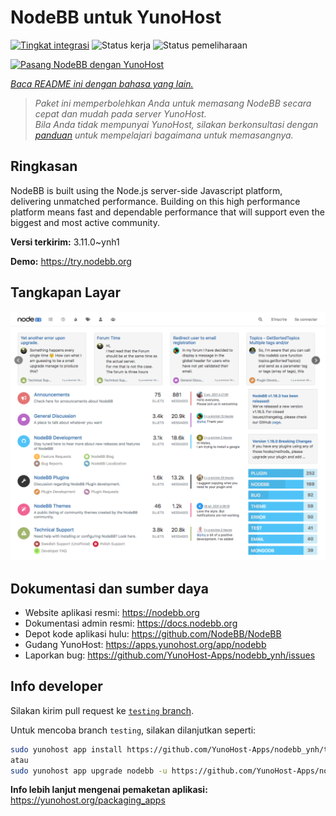 <!--
N.B.: README ini dibuat secara otomatis oleh <https://github.com/YunoHost/apps/tree/master/tools/readme_generator>
Ini TIDAK boleh diedit dengan tangan.
-->

# NodeBB untuk YunoHost

[![Tingkat integrasi](https://apps.yunohost.org/badge/integration/nodebb)](https://ci-apps.yunohost.org/ci/apps/nodebb/)
![Status kerja](https://apps.yunohost.org/badge/state/nodebb)
![Status pemeliharaan](https://apps.yunohost.org/badge/maintained/nodebb)

[![Pasang NodeBB dengan YunoHost](https://install-app.yunohost.org/install-with-yunohost.svg)](https://install-app.yunohost.org/?app=nodebb)

*[Baca README ini dengan bahasa yang lain.](./ALL_README.md)*

> *Paket ini memperbolehkan Anda untuk memasang NodeBB secara cepat dan mudah pada server YunoHost.*  
> *Bila Anda tidak mempunyai YunoHost, silakan berkonsultasi dengan [panduan](https://yunohost.org/install) untuk mempelajari bagaimana untuk memasangnya.*

## Ringkasan

NodeBB is built using the Node.js server-side Javascript platform, delivering unmatched performance.
Building on this high performance platform means fast and dependable performance that will support even the biggest and most active community.

**Versi terkirim:** 3.11.0~ynh1

**Demo:** <https://try.nodebb.org>

## Tangkapan Layar

![Tangkapan Layar pada NodeBB](./doc/screenshots/screenshot.png)

## Dokumentasi dan sumber daya

- Website aplikasi resmi: <https://nodebb.org>
- Dokumentasi admin resmi: <https://docs.nodebb.org>
- Depot kode aplikasi hulu: <https://github.com/NodeBB/NodeBB>
- Gudang YunoHost: <https://apps.yunohost.org/app/nodebb>
- Laporkan bug: <https://github.com/YunoHost-Apps/nodebb_ynh/issues>

## Info developer

Silakan kirim pull request ke [`testing` branch](https://github.com/YunoHost-Apps/nodebb_ynh/tree/testing).

Untuk mencoba branch `testing`, silakan dilanjutkan seperti:

```bash
sudo yunohost app install https://github.com/YunoHost-Apps/nodebb_ynh/tree/testing --debug
atau
sudo yunohost app upgrade nodebb -u https://github.com/YunoHost-Apps/nodebb_ynh/tree/testing --debug
```

**Info lebih lanjut mengenai pemaketan aplikasi:** <https://yunohost.org/packaging_apps>
